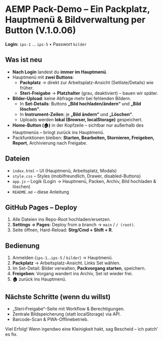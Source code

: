 
# AEMP Pack-Demo – Ein Packplatz, Hauptmenü & Bildverwaltung per Button (V.1.0.06)

**Login:** `ips-1` … `ips-5` • Passwort `bilder`

## Was ist neu
- **Nach Login** landest du **immer im Hauptmenü**.
- Hauptmenü mit **zwei Buttons**:
  - **Packplatz** → direkt zur Arbeitsplatz-Ansicht (Setliste/Details) wie früher.
  - **Steri-Freigabe** → **Platzhalter** (grau, deaktiviert) – bauen wir später.
- **Bilder-Upload**: keine Abfrage mehr bei fehlenden Bildern.
  - In **Set-Details**: Buttons **„Bild hochladen/ändern“** und **„Bild löschen“**.
  - In **Instrument-Zeilen**: je **„Bild ändern“** und **„Löschen“**.
  - Uploads werden **lokal (Browser, localStorage)** gespeichert.
- **Home-Button (🏠)** in der Kopfzeile – sichtbar nur außerhalb des Hauptmenüs – bringt zurück ins Hauptmenü.
- Packfunktionen bleiben: **Starten, Bearbeiten, Stornieren, Freigeben, Report**, Archivierung nach Freigabe.

## Dateien
- `index.html` – UI (Hauptmenü, Arbeitsplatz, Modals)
- `style.css` – Styles (mobilfreundlich, Drawer, disabled-Buttons)
- `app.js` – Logik (Login → Hauptmenü, Packen, Archiv, Bild hochladen & löschen)
- `README.md` – diese Anleitung

## GitHub Pages – Deploy
1. Alle Dateien ins Repo-Root hochladen/ersetzen.
2. **Settings → Pages**: Deploy from a branch → `main` / `/ (root)`.
3. Seite öffnen, Hard-Reload: **Strg/Cmd + Shift + R**.

## Bedienung
1. Anmelden (`ips-1`…`ips-5` / `bilder`) → Hauptmenü.
2. **Packplatz** → Arbeitsplatz-Ansicht. Links Set wählen.
3. Im Set-Detail: Bilder verwalten, **Packvorgang starten**, speichern.
4. **Freigeben**: Vorgang wandert ins Archiv, Set ist wieder frei.
5. **🏠** zurück ins Hauptmenü.

## Nächste Schritte (wenn du willst)
- „Steri‑Freigabe“-Seite mit Workflow & Berechtigungen.
- Zentrale Bildspeicherung (statt localStorage) via API.
- Barcode-Scan & PWA-Offlinebetrieb.

Viel Erfolg! Wenn irgendwo eine Kleinigkeit hakt, sag Bescheid – ich patch’ es fix.
